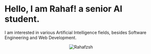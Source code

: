# Hello, I am Rahaf! a senior AI student.
I am interested in various Artificial Intelligence fields, besides Software Engineering and Web Development.
<br>
<p><center><img src="https://github-readme-streak-stats.herokuapp.com/?user=Rahafzsh&" alt="Rahafzsh"></center></p>



